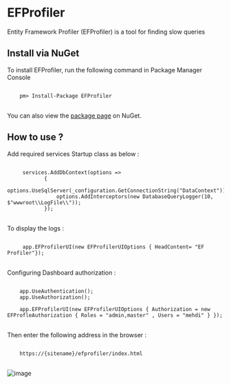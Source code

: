 # EFProfiler
Entity Framework Profiler (EFProfiler) is a tool for finding slow queries
<h2> Install via NuGet</h2>
To install EFProfiler, run the following command in Package Manager Console
<pre lang="code">
<code>
    pm> Install-Package EFProfiler
</code>
</pre>
<p>You can also view the <a href="https://www.nuget.org/packages/EFProfiler/" rel="nofollow">package page</a> on NuGet.</p>
<h2>How to use ?</h2>
Add required services Startup class as below :

<pre lang="code">
<code>
     services.AddDbContext<DataContext>(options =>
            {
                options.UseSqlServer(_configuration.GetConnectionString("DataContext"));
                options.AddInterceptors(new DatabaseQueryLogger(10, $"wwwroot\\LogFile\\"));
            });
</code>
</pre>

To display the logs :
<pre lang="code">
<code>
     app.EFProfilerUI(new EFProfilerUIOptions { HeadContent= "EF Profiler"});
</code>
</pre>
Configuring Dashboard authorization :
<pre lang="code">
<code>
    app.UseAuthentication();
    app.UseAuthorization();

    app.EFProfilerUI(new EFProfilerUIOptions { Authorization = new EFProfleAuthorization { Roles = "admin,master" , Users = "mehdi" } });
</code>
</pre>

Then enter the following address in the browser :
<pre lang="code">
<code>
    https://{sitename}/efprofiler/index.html
</code>
</pre>
![image](https://drive.google.com/uc?export=view&id=18NC5LrTBBhaZOhaLoyoV12yY0G58gnrr)
